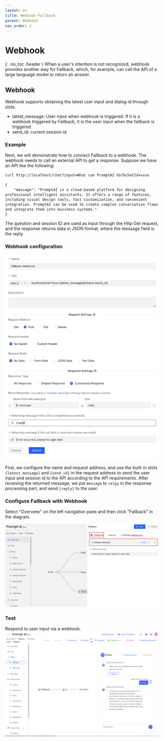 ```yaml
---
layout: en
title: Webhook-Fallback
parent: Webhook
nav_order: 3
---
```


# Webhook
{: .no_toc .header }
When a user's intention is not recognized, webhook provides another way for Fallback, which, for example, can call the API of a large language model to return an answer.

## Webhook
Webhook supports obtaining the latest user input and dialog id through slots.

- latest_message: User input when webhook is triggered. If it is a webhook triggered by Fallback, it is the user input when the fallback is triggered
- send_id: current session id

### Example
Next, we will demonstrate how to connect Fallback to a webhook.  The webhook needs to call an external API to get a response. Suppose we have an API like the following:

```shell
curl http://localhost/chat?input=What can PromptAI do?&chatId=xxxx

{
	"message": "PromptAI is a cloud-based platform for designing professional intelligent assistants. It offers a range of features, including visual design tools, fast customization, and convenient integration. PromptAI can be used to create complex conversation flows and integrate them into business systems."
}
```

The question and session ID are used as input through the Http Get request, and the response returns data in JSON format, where the message field is the reply.
### Webhook configuration

![03-1-webhook.png](/assets/images/webhook_fallback.jpg)

First, we configure the name and request address, and use the built-in slots `{latest_message}` and `{send_id}` in the request address to send the user input and session id to the API according to the API requirements.  After receiving the returned message, we put `message` to `relpy` in the response processing part, and send `{reply}` to the user. 

### Configure Fallback with Webhook

Select "Overview" on the left navigation pane and then click "Fallback" in the diagram. 

![03-3-webhook.jpg](/assets/images/webhook_falllbak_use.jpg)

### Test

Respond to user input via a webhook.
![03-4-webhook.jpg](/assets/images/tutorial/webhook/03-4-webhook.jpg)
